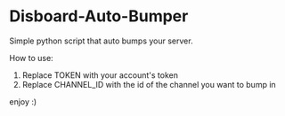 # Disboard-Auto-Bumper
Simple python script that auto bumps your server.

How to use:

1. Replace TOKEN with your account's token
2. Replace CHANNEL_ID with the id of the channel you want to bump in

enjoy :)
